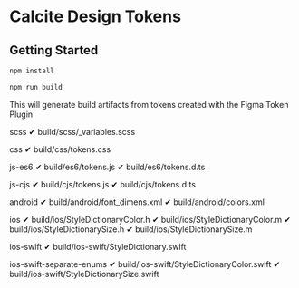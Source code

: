 # Calcite Design Tokens

## Getting Started
```bash
npm install
```
```bash
npm run build
```

This will generate build artifacts from tokens created with the Figma Token Plugin

scss
✔︎  build/scss/_variables.scss

css
✔︎  build/css/tokens.css

js-es6
✔︎  build/es6/tokens.js
✔︎  build/es6/tokens.d.ts

js-cjs
✔︎  build/cjs/tokens.js
✔︎  build/cjs/tokens.d.ts

android
✔︎  build/android/font_dimens.xml
✔︎  build/android/colors.xml

ios
✔︎  build/ios/StyleDictionaryColor.h
✔︎  build/ios/StyleDictionaryColor.m
✔︎  build/ios/StyleDictionarySize.h
✔︎  build/ios/StyleDictionarySize.m

ios-swift
✔︎  build/ios-swift/StyleDictionary.swift

ios-swift-separate-enums
✔︎  build/ios-swift/StyleDictionaryColor.swift
✔︎  build/ios-swift/StyleDictionarySize.swift
